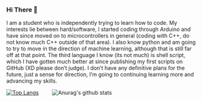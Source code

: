 ### Hi There 👋
I am a student who is independently trying to learn how to code. My interests lie between hard/software, I started coding through Arduino and have since moved on to microcontrollers in general (coding with C++, do not know much C++ outside of that area). I also know python and am going to try to move in the direction of machine learning, although that is still far off at that point. The third language I know (its not much) is shell script, which I have gotten much better at since publishing my first scripts on GitHub (XD please don’t judge). I don’t have any definitive plans for the future, just a sense for direction, I’m going to continuing learning more and advancing my skills.


[![Top Langs](https://github-readme-stats.vercel.app/api/top-langs/?username=Treebug842&hide=javascript,html)](https://github.com/anuraghazra/github-readme-stats) &nbsp; &nbsp; &nbsp; &nbsp; 
![Anurag's github stats](https://github-readme-stats.vercel.app/api?username=Treebug842&show_icons=true)

